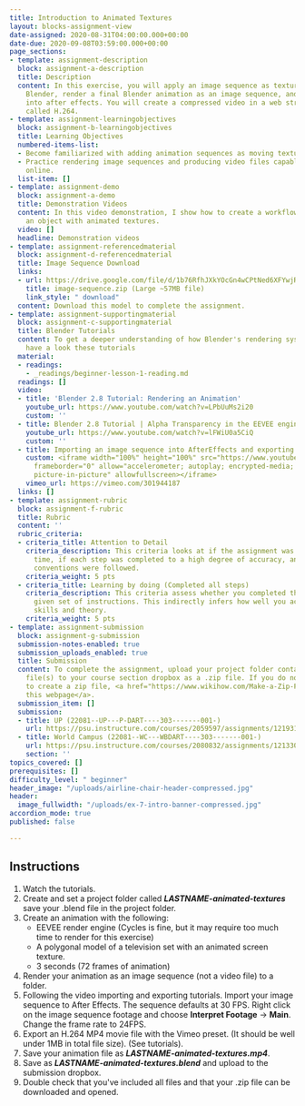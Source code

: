 ```yaml
---
title: Introduction to Animated Textures
layout: blocks-assignment-view
date-assigned: 2020-08-31T04:00:00.000+00:00
date-due: 2020-09-08T03:59:00.000+00:00
page_sections:
- template: assignment-description
  block: assignment-a-description
  title: Description
  content: In this exercise, you will apply an image sequence as texture object in
    Blender, render a final Blender animation as an image sequence, and import it
    into after effects. You will create a compressed video in a web streaming format
    called H.264.
- template: assignment-learningobjectives
  block: assignment-b-learningobjectives
  title: Learning Objectives
  numbered-items-list:
  - Become familiarized with adding animation sequences as moving textures on 3D geometry.
  - Practice rendering image sequences and producing video files capable to be streamed
    online.
  list-item: []
- template: assignment-demo
  block: assignment-a-demo
  title: Demonstration Videos
  content: In this video demonstration, I show how to create a workflow for creating
    an object with animated textures.
  video: []
  headline: Demonstration videos
- template: assignment-referencedmaterial
  block: assignment-d-referencedmaterial
  title: Image Sequence Download
  links:
  - url: https://drive.google.com/file/d/1b76RfhJXkYOcGn4wCPtNed6XFYwjR6nG/view?usp=sharing
    title: image-sequence.zip (Large ~57MB file)
    link_style: " download"
  content: Download this model to complete the assignment.
- template: assignment-supportingmaterial
  block: assignment-c-supportingmaterial
  title: Blender Tutorials
  content: To get a deeper understanding of how Blender's rendering system works,
    have a look these tutorials
  material:
  - readings:
    - _readings/beginner-lesson-1-reading.md
  readings: []
  video:
  - title: 'Blender 2.8 Tutorial: Rendering an Animation'
    youtube_url: https://www.youtube.com/watch?v=LPbUuMs2i20
    custom: ''
  - title: Blender 2.8 Tutorial | Alpha Transparency in the EEVEE engine
    youtube_url: https://www.youtube.com/watch?v=lFWiU0a5CiQ
    custom: ''
  - title: Importing an image sequence into AfterEffects and exporting to H.264
    custom: <iframe width="100%" height="100%" src="https://www.youtube-nocookie.com/embed/videoseries?list=PLa1F2ddGya_-UvuAqHAksYnB0qL9yWDO6"
      frameborder="0" allow="accelerometer; autoplay; encrypted-media; gyroscope;
      picture-in-picture" allowfullscreen></iframe>
    vimeo_url: https://vimeo.com/301944187
  links: []
- template: assignment-rubric
  block: assignment-f-rubric
  title: Rubric
  content: ''
  rubric_criteria:
  - criteria_title: Attention to Detail
    criteria_description: This criteria looks at if the assignment was submitted on
      time, if each step was completed to a high degree of accuracy, and if file naming
      conventions were followed.
    criteria_weight: 5 pts
  - criteria_title: Learning by doing (Completed all steps)
    criteria_description: This criteria assess whether you completed the assignment's
      given set of instructions. This indirectly infers how well you acquired foundational
      skills and theory.
    criteria_weight: 5 pts
- template: assignment-submission
  block: assignment-g-submission
  submission-notes-enabled: true
  submission_uploads_enabled: true
  title: Submission
  content: To complete the assignment, upload your project folder containing your
    file(s) to your course section dropbox as a .zip file. If you do not know how
    to create a zip file, <a href="https://www.wikihow.com/Make-a-Zip-File" title="">see
    this webpage</a>.
  submission_item: []
  submission:
  - title: UP (22081--UP---P-DART----303-------001-)
    url: https://psu.instructure.com/courses/2059597/assignments/12193177
  - title: World Campus (22081--WC---WBDART----303-------001-)
    url: https://psu.instructure.com/courses/2080832/assignments/12133055
    section: ''
topics_covered: []
prerequisites: []
difficulty_level: " beginner"
header_image: "/uploads/airline-chair-header-compressed.jpg"
header:
  image_fullwidth: "/uploads/ex-7-intro-banner-compressed.jpg"
accordion_mode: true
published: false

---
```

## Instructions

1. Watch the tutorials.
2. Create and set a project folder called **_LASTNAME-animated-textures_** save your .blend file in the project folder.
3. Create an animation with the following:
   * EEVEE render engine (Cycles is fine, but it may require too much time to render for this exercise)
   * A polygonal model of a television set with an animated screen texture.
   * 3 seconds (72 frames of animation)
4. Render your animation as an image sequence (not a video file) to a folder.
5. Following the video importing and exporting tutorials. Import your image sequence to After Effects. The sequence defaults at 30 FPS. Right click on the image sequence footage and choose **Interpret Footage** → **Main**. Change the frame rate to 24FPS.
6. Export an H.264 MP4 movie file with the Vimeo preset. (It should be well under 1MB in total file size). (See tutorials).
7. Save your animation file as **_LASTNAME-animated-textures.mp4_**.
8. Save as **_LASTNAME-animated-textures.blend_** and upload to the submission dropbox.
9. Double check that you've included all files and that your .zip file can be downloaded and opened.